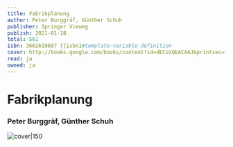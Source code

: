 ```yaml
---
title: Fabrikplanung
author: Peter Burggräf, Günther Schuh
publisher: Springer Vieweg
publish: 2021-01-18
total: 561
isbn: 3662619687 {{isbn1#template-variable-definition
cover: http://books.google.com/books/content?id=dECUzQEACAAJ&printsec=frontcover&img=1&zoom=1&source=gbs_api
read: ja
owned: ja
---
```


# Fabrikplanung
### Peter Burggräf, Günther Schuh
![cover|150](http://books.google.com/books/content?id=dECUzQEACAAJ&printsec=frontcover&img=1&zoom=1&source=gbs_api)